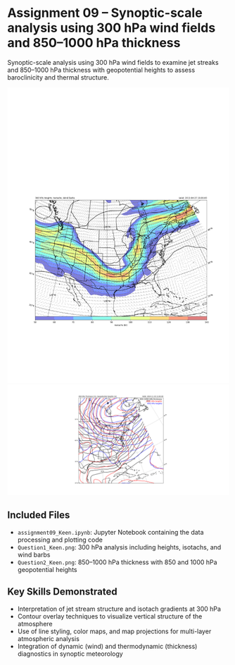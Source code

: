 # Assignment 09 – Synoptic-scale analysis using 300 hPa wind fields and 850–1000 hPa thickness

Synoptic-scale analysis using 300 hPa wind fields to examine jet streaks and 850–1000 hPa thickness with geopotential heights to assess baroclinicity and thermal structure.

![300 hPa Analysis – Heights, Isotachs, Wind Barbs](Question1_Keen.png)
![850–1000 hPa Thickness – Geopotential Heights](Question2_Keen.png)


## Included Files
- `assignment09_Keen.ipynb`: Jupyter Notebook containing the data processing and plotting code
- `Question1_Keen.png`: 300 hPa analysis including heights, isotachs, and wind barbs
- `Question2_Keen.png`: 850–1000 hPa thickness with 850 and 1000 hPa geopotential heights

## Key Skills Demonstrated
- Interpretation of jet stream structure and isotach gradients at 300 hPa
- Contour overlay techniques to visualize vertical structure of the atmosphere
- Use of line styling, color maps, and map projections for multi-layer atmospheric analysis
- Integration of dynamic (wind) and thermodynamic (thickness) diagnostics in synoptic meteorology

